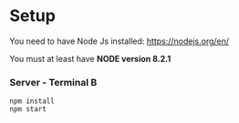 # Setup

You need to have Node Js installed: https://nodejs.org/en/

You must at least have **NODE version 8.2.1**

### Server - Terminal B
```
npm install
npm start
```
